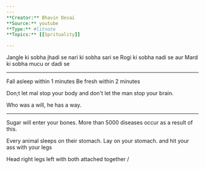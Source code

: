 ```yaml
---
---
**Creator:** Bhavin Desai
**Source:** youtube
**Type:** #litnote 
**Topics:** [[Sprituality]] 

---
```

Jangle ki sobha jhadi se
nari ki sobha sari se
Rogi ki sobha nadi se
aur
Mard ki sobha mucu or dadi se

--- 
Fall asleep within 1 minutes
Be fresh within 2 minutes

Don;t let mal stop your body and don't let the man stop your brain.

Who was a will, he has a way. 

----
Sugar will enter your bones. More than 5000 diseases occur as a result of this.

Every animal sleeps on their stomach. Lay on your stomach. and hit your ass  with your legs

Head right legs left with both attached together /